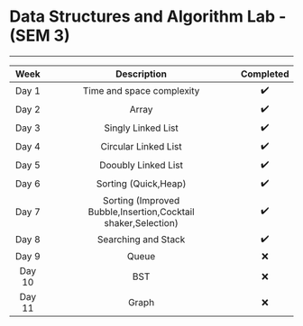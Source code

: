 # Data Structures and Algorithm Lab - (SEM 3)
---
| Week | Description | Completed |
| :---: | :---: | :---: |
|Day 1  | Time and space complexity | ✔️ |
|Day 2  | Array | ✔️ |
|Day 3  | Singly Linked List | ✔️ |
|Day 4  | Circular Linked List | ✔️ |
|Day 5  | Dooubly Linked List | ✔️ |
|Day 6  | Sorting (Quick,Heap) | ✔️ |
|Day 7  | Sorting (Improved Bubble,Insertion,Cocktail shaker,Selection) | ✔️ |
|Day 8  | Searching and Stack | ✔️ |
|Day 9  | Queue | ❌ |
|Day 10  | BST | ❌ |
|Day 11  | Graph | ❌ |
